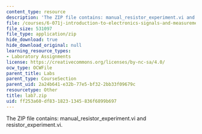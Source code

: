 ```yaml
---
content_type: resource
description: 'The ZIP file contains: manual_resistor_experiment.vi and resistor_experiment.vi.'
file: /courses/6-071j-introduction-to-electronics-signals-and-measurement-spring-2006/ff253a60df8318231345836f6899b697_lab7.zip
file_size: 531097
file_type: application/zip
hide_download: true
hide_download_original: null
learning_resource_types:
- Laboratory Assignments
license: https://creativecommons.org/licenses/by-nc-sa/4.0/
ocw_type: OCWFile
parent_title: Labs
parent_type: CourseSection
parent_uid: 2a24b641-e32b-77e5-bf32-2bb33f09679c
resourcetype: Other
title: lab7.zip
uid: ff253a60-df83-1823-1345-836f6899b697
---
```

The ZIP file contains: manual_resistor_experiment.vi and resistor_experiment.vi.